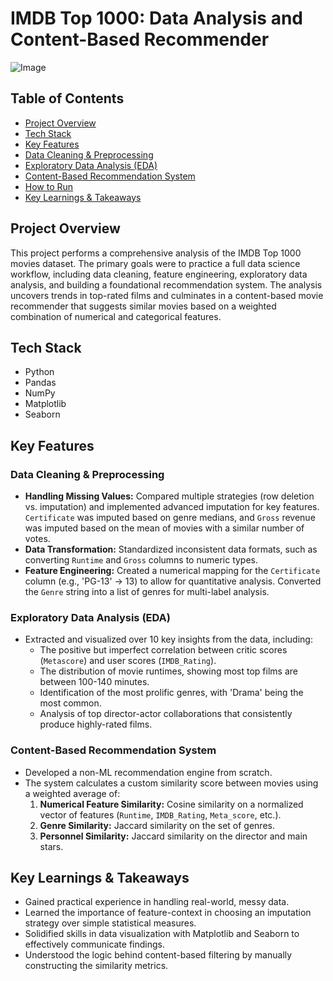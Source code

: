 # IMDB Top 1000: Data Analysis and Content-Based Recommender

![Image](https://github.com/user-attachments/assets/dd3019aa-c851-4bc5-81a7-8ce9781ffaf2)

## Table of Contents
* [Project Overview](#project-overview)
* [Tech Stack](#tech-stack)
* [Key Features](#key-features)
* [Data Cleaning & Preprocessing](#data-cleaning--preprocessing)
* [Exploratory Data Analysis (EDA)](#exploratory-data-analysis-eda)
* [Content-Based Recommendation System](#content-based-recommendation-system)
* [How to Run](#how-to-run)
* [Key Learnings & Takeaways](#key-learnings--takeaways)

## Project Overview

This project performs a comprehensive analysis of the IMDB Top 1000 movies dataset. The primary goals were to practice a full data science workflow, including data cleaning, feature engineering, exploratory data analysis, and building a foundational recommendation system. The analysis uncovers trends in top-rated films and culminates in a content-based movie recommender that suggests similar movies based on a weighted combination of numerical and categorical features.

## Tech Stack
- Python
- Pandas
- NumPy
- Matplotlib
- Seaborn

## Key Features

### Data Cleaning & Preprocessing
- **Handling Missing Values:** Compared multiple strategies (row deletion vs. imputation) and implemented advanced imputation for key features. `Certificate` was imputed based on genre medians, and `Gross` revenue was imputed based on the mean of movies with a similar number of votes.
- **Data Transformation:** Standardized inconsistent data formats, such as converting `Runtime` and `Gross` columns to numeric types.
- **Feature Engineering:** Created a numerical mapping for the `Certificate` column (e.g., 'PG-13' -> 13) to allow for quantitative analysis. Converted the `Genre` string into a list of genres for multi-label analysis.

### Exploratory Data Analysis (EDA)
- Extracted and visualized over 10 key insights from the data, including:
  - The positive but imperfect correlation between critic scores (`Metascore`) and user scores (`IMDB_Rating`).
  - The distribution of movie runtimes, showing most top films are between 100-140 minutes.
  - Identification of the most prolific genres, with 'Drama' being the most common.
  - Analysis of top director-actor collaborations that consistently produce highly-rated films.

### Content-Based Recommendation System
- Developed a non-ML recommendation engine from scratch.
- The system calculates a custom similarity score between movies using a weighted average of:
  1.  **Numerical Feature Similarity:** Cosine similarity on a normalized vector of features (`Runtime`, `IMDB_Rating`, `Meta_score`, etc.).
  2.  **Genre Similarity:** Jaccard similarity on the set of genres.
  3.  **Personnel Similarity:** Jaccard similarity on the director and main stars.

## Key Learnings & Takeaways
- Gained practical experience in handling real-world, messy data.
- Learned the importance of feature-context in choosing an imputation strategy over simple statistical measures.
- Solidified skills in data visualization with Matplotlib and Seaborn to effectively communicate findings.
- Understood the logic behind content-based filtering by manually constructing the similarity metrics.
